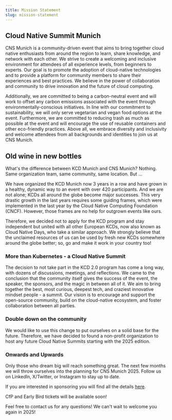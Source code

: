 ```yaml
---
title: Mission Statement
slug: mission-statement
---
```


## Cloud Native Summit Munich

CNS Munich is a community-driven event that aims to bring together cloud native enthusiasts from around the region to learn, share knowledge, and network with each other. We strive to create a welcoming and inclusive environment for attendees of all experience levels, from beginners to experts. Our goal is to promote the adoption of cloud-native technologies and to provide a platform for community members to share their experiences and best practices. We believe in the power of collaboration and community to drive innovation and the future of cloud computing.

Additionally, we are committed to being a carbon-neutral event and will work to offset any carbon emissions associated with the event through environmentally-conscious initiatives. In line with our commitment to sustainability, we will only serve vegetarian and vegan food options at the event. Furthermore, we are committed to reducing trash as much as possible at the event and will encourage the use of reusable containers and other eco-friendly practices. Above all, we embrace diversity and inclusivity and welcome attendees from all backgrounds and identities to join us at CNS Munich.

## Old wine in new bottles

What's the difference between KCD Munich and CNS Munich? Nothing. Same organization team, same community, same location. But ...

We have organized the KCD Munich now 3 years in a row and have grown in a healthy, dynamic way to an event with over 420 participants. And we are not alone; KCDs all around the globe become major successes. This very drastic growth in the last years requires some guiding frames, which were implemented in the last year by the Cloud Native Computing Foundation (CNCF). However, those frames are no help for outgrown events like ours.

Therefore, we decided not to apply for the KCD program and stay independent but united with all other European KCDs, now also known as Cloud Native Days, who take a similar approach. We strongly believe that the unclaimed resources of us can be used by fresh new KCDs somewhere around the globe better; so, go and make it work in your country too!

### More than Kubernetes - a Cloud Native Summit

The decision to not take part in the KCD 2.0 program has come a long way, with dozens of discussions, meetings, and reflections. We came to the conclusion that the community itself gives the success of the event, the speaker, the sponsors, and the magic in between all of it. We aim to bring together the best, most curious, deepest tech, and craziest innovative mindset people - a summit. Our vision is to encourage and support the open-source community, build on the cloud-native ecosystem, and foster collaboration between all parties.

### Double down on the community

We would like to use this change to put ourselves on a solid base for the future. Therefore, we have decided to found a non-profit organization to host any future Cloud Native Summits starting with the 2025 edition.

### Onwards and Upwards

Only those who dream big will reach something great. The next few months we will throw ourselves into the planning for CNS Munich 2025. Follow us on LinkedIn, X/Twitter, or Instagram to stay up to date.

If you are interested in sponsoring you will find all the details [here](https://cloudnativesummit.de/#sponsors).

CfP and Early Bird tickets will be available soon!

Feel free to contact us for any questions! We can't wait to welcome you again in 2025!

